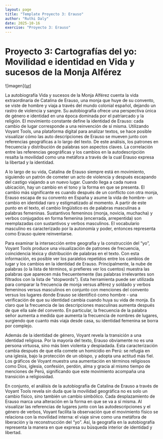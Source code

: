 ```yaml
---
layout: page
title: "Template Proyecto 3: Erauso"
author: "Ruthi Daly"
date: 2025-10-16
exercise: "Proyecto 3: Erauso"
---
```


# Proyecto 3: Cartografías del yo: Movilidad e identidad en Vida y sucesos de la Monja Alférez

![imagen]([url](https://raw.githubusercontent.com/dh-miami/SPA_410_Fall25/refs/heads/main/_posts/Ruthi.nube.imagen.png)

La autobiografía Vida y sucesos de la Monja Alférez cuenta la vida extraordinaria de Catalina de Erauso, una monja que huye de su convento, se viste de hombre y viaja a través del mundo colonial español, dejando un rastro de violencia y sangre. Su autobiografía ofrece una perspectiva única de género e identidad en una época dominada por el patriarcado y la religión. El movimiento constante define la identidad de Erauso: cada cambio de lugar corresponde a una reinvención de sí misma. Utilizando Voyant Tools, una plataforma digital para analizar textos, se hace posible visualizar cómo las auto descripciones de Erauso se mueven junto con referencias geográficas a lo largo del texto. De este análisis, los patrones en frecuencia y distribución de palabras son aspectos claves. La correlación entre las referencias geográficas y los cambios en la autodescripción resalta la movilidad como una metáfora a través de la cual Erauso expresa la libertad y la identidad.

A lo largo de su vida, Catalina de Erauso siempre está en movimiento, siguiendo un patrón de cometer un acto de violencia y después escapando del castigo viajando a un nuevo lugar. Cuando llega a cada nueva ubicación, hay un cambio en el tono y la forma en que se presenta. El cambio más significante es cuando después de un conflicto con otra monja, Erauso escapa de su convento en España y asume la vida de hombre- un cambio en identidad raro y estigmatizado al momento. A partir de este punto en el texto, el cambio lingüístico es de palabras masculinas a palabras femeninas. Sustantivos femeninos (monja, novicia, muchacha) y verbos conjugados en forma femenina (encerrada, arrepentida) son reemplazadas con sustantivos y verbos masculinos. El vocabulario masculino es caracterizado por la autonomía y poder, entonces representa como Erauso quiere reinventarse. 

Para examinar la intersección entre geografìa y la construcción del “yo”, Voyant Tools produce una visualización de patrones de frecuencia, coincidencia léxica y distribución de palabras en el texto. Con esta información, es posible ver los paralelos repetidos entre los cambios de lugar y los cambios en la identidad de Erauso. Principalmente, la nube de palabras (o la lista de términos, si prefieres ver los cuentos) muestra las palabras que aparecen más frecuentemente (las palabras irrelevantes son filtrados con la lista de “stopwords”). Esta herramienta puede ser utilizada para comparar la frecuencia de monja versus alférez y soldado y verbos femeninos versus masculinos en conjunto con menciones del convento versus los lugares donde Erauso se identificó como hombre - una verificación de que su identidad cambia cuando huya su vida de monja. Es claro que la frecuencia de las descripciones masculinas aumenta después de que ella sale del convento. En particular, la frecuencia de la palabra señor aumenta a medida que aumenta la frecuencia de nombres de lugares, surgiendo que cuanto más viaja desde casa, su identidad femenina se borra por complejo.  

Además de la identidad de género, Voyant revela la transición a una identidad religiosa. Por la mayoría del texto, Erauso obviamente no es una persona virtuosa, sino más bien violenta y despiadada. Esta caracterización cambia después de que ella comete un homicidio en Perú: se refugia en una iglesia, bajo la protección de un obispo, y adopta una actitud más fiel. Los gráficos de Voyant muestra una aumentación en términos religiosos como Dios, iglesia, confesión, perdón, alma y gracia al mismo tiempo de menciones de Perú, significando que este movimiento acompaña una transición a religiosidad.	

En conjunto, el análisis de la autobiografía de Catalina de Erauso a través de Voyant Tools revela sin duda que la movilidad geográfica no es solo un cambio físico, sino también un cambio simbólico. Cada desplazamiento de Erauso marca una alteración en la forma en que se va a sí misma. Al visualizar las referencias de lugares junto con las autodescripciones y el género de verbos, Voyant facilita la observación que el movimiento físico se relaciona con la movilidad interna: el viaje sirve como una metáfora de liberación y la reconstrucción del “yo”. Así, la geografía en la autobiografía representa la manera en que expresa su búsqueda interior de identidad y libertad. 
